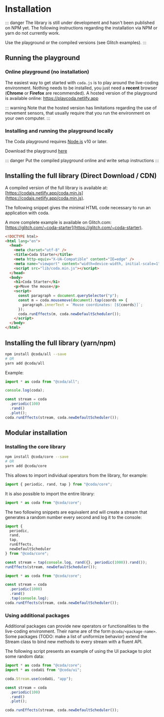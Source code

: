 # Installation

::: danger
The library is still under development and hasn't been published on NPM yet. The following instructions regarding the installation via NPM or yarn do not currently work.

Use the playground or the compiled versions (see Glitch examples).
:::

## Running the playground

### Online playground (no installation)

The easiest way to get started with `coda.js` is to play around the live-coding environment. Nothing needs to be installed, you just need a **recent** browser (**Chrome** or **Firefox** are recommended). A hosted version of the playground is available online: <a href="https://playcoda.netlify.app" target="_blank">https://playcoda.netlify.app</a>

::: warning
Note that the hosted version has limitations regarding the use of movement sensors, that usually require that you run the environment on your own computer.
:::

### Installing and running the playground locally

The Coda playground requires [Node.js](https://nodejs.org/en/) v10 or later.

Download the playground [here](#)

::: danger
Put the compiled playground online and write setup instructions
:::

## Installing the full library (Direct Download / CDN)

A compiled version of the full library is available at: [https://codajs.netlify.app/coda.min.js](https://codajs.netlify.app/coda.min.js).

The following snippet gives the minimal HTML code necessary to run an application with coda.

A more complete example is available on Glitch.com: [https://glitch.com/~coda-starter](https://glitch.com/~coda-starter).

```html
<!DOCTYPE html>
<html lang="en">
  <head>
    <meta charset="utf-8" />
    <title>Coda Starter</title>
    <meta http-equiv="X-UA-Compatible" content="IE=edge" />
    <meta name="viewport" content="width=device-width, initial-scale=1" />
    <script src="lib/coda.min.js"></script>
  </head>
  <body>
    <h1>Coda Starter</h1>
    <p>Move the mouse</p>
    <script>
      const paragraph = document.querySelector("p");
      const m = coda.mousemove(document).tap(coords => {
        paragraph.innerText = `Mouse coordinates: [${coords}]`;
      });
      coda.runEffects(m, coda.newDefaultScheduler());
    </script>
  </body>
</html>
```

## Installing the full library (yarn/npm)

```bash
npm install @coda/all --save
# OR
yarn add @coda/all
```

Example:

```js
import * as coda from "@coda/all";

console.log(coda);

const stream = coda
  .periodic(100)
  .rand()
  .plot();
coda.runEffects(stream, coda.newDefaultScheduler());
```

## Modular installation

### Installing the core library

```bash
npm install @coda/core --save
# OR
yarn add @coda/core
```

This allows to import individual operators from the library, for example:

```js
import { periodic, rand, tap } from "@coda/core";
```

It is also possible to import the entire library:

```js
import * as coda from "@coda/core";
```

The two following snippets are equivalent and will create a stream that generates a random number every second and log it to the console:

```js
import {
  periodic,
  rand,
  tap,
  runEffects,
  newDefaultScheduler
} from "@coda/core";

const stream = tap(console.log, rand({}, periodic(1000)).rand());
runEffects(stream, newDefaultScheduler());
```

```js
import * as coda from "@coda/core";

const stream = coda
  .periodic(1000)
  .rand()
  .tap(console.log);
coda.runEffects(stream, coda.newDefaultScheduler());
```

### Using additional packages

Additional packages can provide new operators or functionalities to the live-coding environment. Their name are of the form `@coda/<package-name>`. Some packages (TODO: make a list of uniformize behavior) extend the Stream class to bind new methods to every stream with a fluent API.

The following script presents an example of using the UI package to plot some random data:

```js
import * as coda from "@coda/core";
import * as codaUi from "@coda/ui";

coda.Stream.use(codaUi, "app");

const stream = coda
  .periodic(100)
  .rand()
  .plot();

coda.runEffects(stream, coda.newDefaultScheduler());
```
